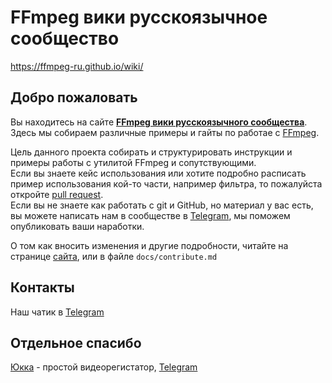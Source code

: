 # FFmpeg вики русскоязычное сообщество

https://ffmpeg-ru.github.io/wiki/

## Добро пожаловать

Вы находитесь на сайте **[FFmpeg вики русскоязычного сообщества](https://ffmpeg-ru.github.io/wiki/)**.  
Здесь мы собираем различные примеры и гайты по работае с [FFmpeg](https://www.ffmpeg.org/).

Цель данного проекта собирать и структурировать инструкции и примеры работы с утилитой FFmpeg и сопутствующими.  
Если вы знаете кейс использования или хотите подробно расписать пример использования кой-то части, например фильтра, то пожалуйста откройте [pull request](https://github.com/yuccastream/ffmpeg/pulls).  
Если вы не знаете как работать с git и GitHub, но материал у вас есть, вы можете написать нам в сообществе в [Telegram](https://t.me/ffmpeg_ru), мы поможем опубликовать ваши наработки.  

О том как вносить изменения и другие подробности, читайте на странице [сайта](https://ffmpeg-ru.github.io/wiki/), или в файле `docs/contribute.md`

## Контакты

Наш чатик в [Telegram](https://t.me/ffmpeg_ru)

## Отдельное спасибо

[Юкка](https://yucca.app) - простой видеорегистатор, [Telegram](https://t.me/yuccastream)
